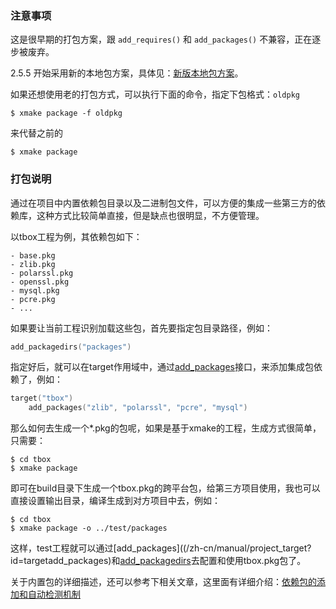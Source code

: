 ### 注意事项

这是很早期的打包方案，跟 `add_requires()` 和 `add_packages()` 不兼容，正在逐步被废弃。

2.5.5 开始采用新的本地包方案，具体见：[新版本地包方案](/zh-cn/package/local_package)。

如果还想使用老的打包方式，可以执行下面的命令，指定下包格式：`oldpkg`

```console
$ xmake package -f oldpkg
```

来代替之前的

```console
$ xmake package
```

### 打包说明

通过在项目中内置依赖包目录以及二进制包文件，可以方便的集成一些第三方的依赖库，这种方式比较简单直接，但是缺点也很明显，不方便管理。

以tbox工程为例，其依赖包如下：

```
- base.pkg
- zlib.pkg
- polarssl.pkg
- openssl.pkg
- mysql.pkg
- pcre.pkg
- ...
```

如果要让当前工程识别加载这些包，首先要指定包目录路径，例如：

```lua
add_packagedirs("packages")
```

指定好后，就可以在target作用域中，通过[add_packages](/zh-cn/manual/project_target?id=targetadd_packages)接口，来添加集成包依赖了，例如：

```lua
target("tbox")
    add_packages("zlib", "polarssl", "pcre", "mysql")
```

那么如何去生成一个*.pkg的包呢，如果是基于xmake的工程，生成方式很简单，只需要：

```console
$ cd tbox
$ xmake package
```

即可在build目录下生成一个tbox.pkg的跨平台包，给第三方项目使用，我也可以直接设置输出目录，编译生成到对方项目中去，例如：

```console
$ cd tbox
$ xmake package -o ../test/packages
```

这样，test工程就可以通过[add_packages]((/zh-cn/manual/project_target?id=targetadd_packages)和[add_packagedirs](/zh-cn/manual/global_interfaces?id=add_packagedirs)去配置和使用tbox.pkg包了。

关于内置包的详细描述，还可以参考下相关文章，这里面有详细介绍：[依赖包的添加和自动检测机制](https://tboox.org/cn/2016/08/06/add-package-and-autocheck/)

